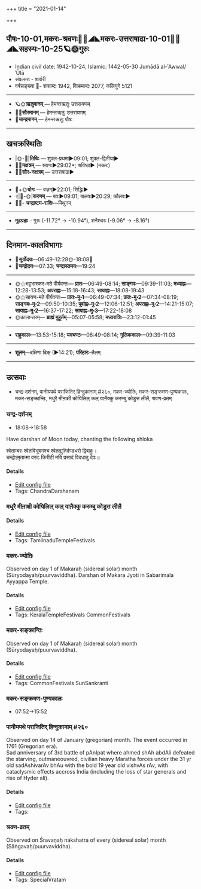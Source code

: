 +++
title = "2021-01-14"

+++
## पौषः-10-01,मकरः-श्रवणः🌛🌌◢◣मकरः-उत्तराषाढा-10-01🌌🌞◢◣सहस्यः-10-25🪐🌞गुरुः
- Indian civil date: 1942-10-24, Islamic: 1442-05-30 Jumādā al-ʾAwwal/ʾŪlā
- संवत्सरः - शार्वरी
- वर्षसङ्ख्या 🌛- शकाब्दः 1942, विक्रमाब्दः 2077, कलियुगे 5121
___________________
- 🪐🌞**ऋतुमानम्** — हेमन्तऋतुः उत्तरायणम्
- 🌌🌞**सौरमानम्** — हेमन्तऋतुः उत्तरायणम्
- 🌛**चान्द्रमानम्** — हेमन्तऋतुः पौषः
___________________


## खचक्रस्थितिः
- |🌞-🌛|**तिथिः** — शुक्ल-प्रथमा►09:01; शुक्ल-द्वितीया►  
- 🌌🌛**नक्षत्रम्** — श्रवणः►29:02*; श्रविष्ठा► (मकरः)  
- 🌌🌞**सौर-नक्षत्रम्** — उत्तराषाढा►  
___________________
- 🌛+🌞**योगः** — वज्रम्►22:01; सिद्धिः►  
- २|🌛-🌞|**करणम्** — बवः►09:01; बालवः►20:29; कौलवः►  
- 🌌🌛- **चन्द्राष्टम-राशिः**—मिथुनम्  
___________________
- **मूढग्रहाः** - गुरुः (-11.72° → -10.94°), शनैश्चरः (-9.06° → -8.16°)
___________________


## दिनमान-कालविभागाः
- 🌅**सूर्योदयः**—06:49-12:28🌞️-18:08🌇  
- 🌛**चन्द्रोदयः**—07:33; **चन्द्रास्तमयः**—19:24  
___________________
- 🌞⚝भट्टभास्कर-मते वीर्यवन्तः— **प्रातः**—06:49-08:14; **साङ्गवः**—09:39-11:03; **मध्याह्नः**—12:28-13:53; **अपराह्णः**—15:18-16:43; **सायाह्नः**—18:08-19:43  
- 🌞⚝सायण-मते वीर्यवन्तः— **प्रातः-मु॰1**—06:49-07:34; **प्रातः-मु॰2**—07:34-08:19; **साङ्गवः-मु॰2**—09:50-10:35; **पूर्वाह्णः-मु॰2**—12:06-12:51; **अपराह्णः-मु॰2**—14:21-15:07; **सायाह्नः-मु॰2**—16:37-17:22; **सायाह्नः-मु॰3**—17:22-18:08  
- 🌞कालान्तरम्— **ब्राह्मं मुहूर्तम्**—05:07-05:58; **मध्यरात्रिः**—23:12-01:45  
___________________
- **राहुकालः**—13:53-15:18; **यमघण्टः**—06:49-08:14; **गुलिककालः**—09:39-11:03  
___________________
- **शूलम्**—दक्षिणा दिक् (►14:21); **परिहारः**–तैलम्  
___________________

## उत्सवाः
- चन्द्र-दर्शनम्, पानीयपथे पराजितिर् हिन्दुकानाम् #२६०, मकर-ज्योतिः, मकर-सङ्क्रमण-पुण्यकालः, मकर-सङ्क्रान्तिः, मधुरै मीऩाक्षी कोयिलिल् कल् याऩैक्कु करुम्बु कोडुत्त लीलै, श्रवण-व्रतम्
### चन्द्र-दर्शनम्
- 18:08→18:58

Have darshan of Moon today, chanting the following shloka

श्वेताम्बरः श्वेतविभूषणश्च श्वेतद्युतिर्दण्डधरो द्विबाहुः।  
चन्द्रोऽमृतात्मा वरदः किरीटी मयि प्रसादं विदधातु देवः॥



#### Details
- [Edit config file](https://github.com/jyotisham/adyatithi/tree/master/devatA/graha/description_only/candra-darzanam.toml)
- Tags: ChandraDarshanam


### मधुरै मीऩाक्षी कोयिलिल् कल् याऩैक्कु करुम्बु कोडुत्त लीलै



#### Details
- [Edit config file](https://github.com/jyotisham/adyatithi/tree/master/temples/Tamil/relative_event/makara-saGkrAntiH/offset__00/madhurai%20mIn2AkSI%20kOyilil%20kal%20yAn2aikku%20karumbu%20kODutta%20lIlai.toml)
- Tags: TamilnaduTempleFestivals


### मकर-ज्योतिः

Observed on day 1 of Makaraḥ (sidereal solar) month (Sūryodayaḥ/puurvaviddha). Darshan of Makara Jyoti in Sabarimala Ayyappa Temple.

#### Details
- [Edit config file](https://github.com/jyotisham/adyatithi/tree/master/temples/Kerala/sidereal_solar_month/day/10/01/makara-jyOtiH.toml)
- Tags: KeralaTempleFestivals CommonFestivals


### मकर-सङ्क्रान्तिः

Observed on day 1 of Makaraḥ (sidereal solar) month (Sūryodayaḥ/puurvaviddha). 

#### Details
- [Edit config file](https://github.com/jyotisham/adyatithi/tree/master/time_focus/sankrAnti/sidereal_solar_month/day/10/01/makara-saGkrAntiH.toml)
- Tags: CommonFestivals SunSankranti


### मकर-सङ्क्रमण-पुण्यकालः
- 07:52→15:52
### पानीयपथे पराजितिर् हिन्दुकानाम् #२६०

Observed on day 14 of January (gregorian) month. The event occurred in 1761 (Gregorian era).  
Sad anniversary of 3rd battle of pAnIpat where ahmed shAh abdAli defeated the starving, outmaneouvred, civilian heavy Maratha forces under the 31 yr old sadAshivarAv bhAu with the bold 19 year old vishvAs rAv, with cataclysmic effects accross India (including the loss of star generals and rise of Hyder ali).

#### Details
- [Edit config file](https://github.com/jyotisham/adyatithi/tree/master/mahApuruSha/xatra-later/gregorian/day/01/14/pAnIyapathe_parAjitir_hindukAnAm.toml)
- Tags: 


### श्रवण-व्रतम्

Observed on Śravaṇaḥ nakshatra of every (sidereal solar) month (Sāṅgavaḥ/puurvaviddha). 

#### Details
- [Edit config file](https://github.com/jyotisham/adyatithi/tree/master/general/sidereal_solar_month/nakshatra/00/22/zravaNa-vratam.toml)
- Tags: SpecialVratam



